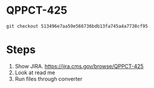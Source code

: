 # QPPCT-425

`git checkout 513496e7aa59e566736bdb13fa745a4a7738cf95`

# Steps
1. Show JIRA. https://jira.cms.gov/browse/QPPCT-425
1. Look at read me
1. Run files through converter